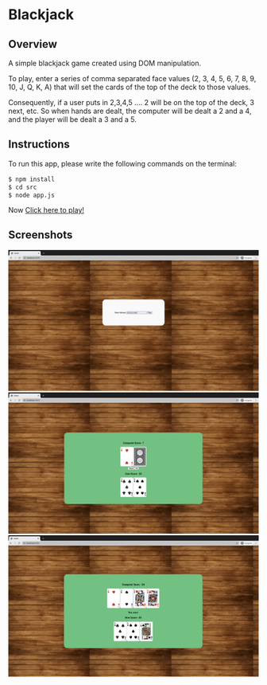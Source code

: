 # Blackjack

## Overview
A simple blackjack game created using DOM manipulation. 

To play, enter a series of comma separated face values (2, 3, 4, 5, 6, 7, 8, 9, 10, J, Q, K, A) that will set the cards of the top of the deck to those values.

Consequently, if a user puts in 2,3,4,5 …. 2 will be on the top of the deck, 3 next, etc.
So when hands are dealt, the computer will be dealt a 2 and a 4, and the player will be dealt a 3 and a 5. 

## Instructions
To run this app, please write the following commands on the terminal: 

```
$ npm install 
$ cd src 
$ node app.js 
``` 
Now [Click here to play!](http://localhost:3000/)


## Screenshots

<img src="screenshots/capture1.png" width="750">


<img src="screenshots/capture2.png" width="750">


<img src="screenshots/capture3.png" width="750">
